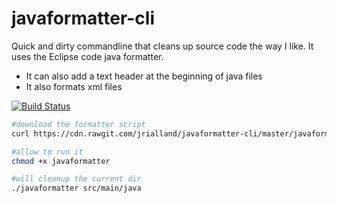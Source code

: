 # javaformatter-cli
Quick and dirty commandline that cleans up source code the way I like.
It uses the  Eclipse code java formatter.
- It can also add a text header at the beginning of java files
- It also formats xml files

[![Build Status](https://travis-ci.org/jrialland/javaformatter-cli.svg)](https://travis-ci.org/jrialland/javaformatter-cli)



```sh
#download the formatter script
curl https://cdn.rawgit.com/jrialland/javaformatter-cli/master/javaformatter.sh > javaformatter

#allow to run it
chmod +x javaformatter

#will cleanup the current dir
./javaformatter src/main/java
```
